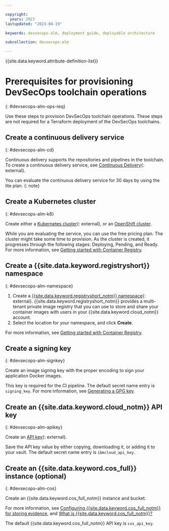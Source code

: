 ```yaml
---

copyright:
  years: 2023
lastupdated: "2023-04-19"

keywords: devsecops-alm, deployment guide, deployable architecture

subcollection: devsecops-alm

---
```


{{site.data.keyword.attribute-definition-list}}

# Prerequisites for provisioning DevSecOps toolchain operations 
{: #devsecops-alm-ops-req}

Use these steps to provision DevSecOps toolchain operations. These steps are not required for a Terraform deployment of the DevSecOps toolchains.

## Create a continuous delivery service
{: #devsecops-alm-cd}

Continuous delivery supports the repositories and pipelines in the toolchain. To create a continuous delivery service, see [Continuous Delivery](https://cloud.ibm.com/catalog/services/continuous-delivery){: external}.

You can evaluate the continuous delivery service for 30 days by using the lite plan.
{: note}

## Create a Kubernetes cluster
{: #devsecops-alm-k8}

Create either a [Kubernetes cluster](https://cloud.ibm.com/kubernetes/catalog/cluster/create){: external}, or an [OpenShift cluster](/docs/openshift?topic=openshift-openshift_tutorial). 

While you are evaluating the service, you can use the free pricing plan. The cluster might take some time to provision. As the cluster is created, it progresses through the following stages: Deploying, Pending, and Ready. For more information, see [Getting started with Container Registry](/docs/Registry?topic=Registry-getting-started).

## Create a {{site.data.keyword.registryshort}} namespace
{: #devsecops-alm-namespace}

1. Create a [{{site.data.keyword.registryshort_notm}} namespace](https://cloud.ibm.com/registry/namespaces){: external}. {{site.data.keyword.registryshort_notm}} provides a multi-tenant private image registry that you can use to store and share your container images with users in your {{site.data.keyword.cloud_notm}} account. 
2. Select the location for your namespace, and click **Create**. 

For more information, see [Getting started with Container Registry](/docs/Registry?topic=Registry-getting-started).

## Create a signing key
{: #devsecops-alm-signkey}

Create an image signing key with the proper encoding to sign your application Docker images. 

This key is required for the CI pipeline. The default secret name entry is `signing_key`. For more information, see [Generating a GPG key](/docs/devsecops?topic=devsecops-devsecops-image-signing).

## Create an {{site.data.keyword.cloud_notm}} API key
{: #devsecops-alm-apikey}

Create an [API key](https://cloud.ibm.com/iam/apikeys){: external}. 

Save the API key value by either copying, downloading it, or adding it to your vault. The default secret name entry is `ibmcloud_api_key`.

## Create an {{site.data.keyword.cos_full}} instance (optional)
{: #devsecops-alm-cos}

Create an {{site.data.keyword.cos_full_notm}} instance and bucket. 

For more information, see [Configuring {{site.data.keyword.cos_full_notm}} for storing evidence](/docs/devsecops?topic=devsecops-cd-devsecops-cos-config), and [What is {{site.data.keyword.cos_full_notm}}?](/docs/cloud-object-storage?topic=cloud-object-storage-about-cloud-object-storage) 

The default {{site.data.keyword.cos_full_notm}} API key is `cos_api_key`.

